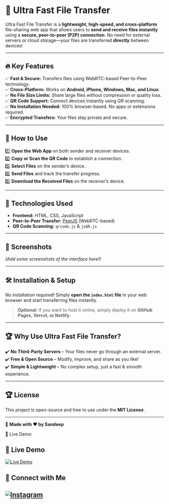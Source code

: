 # 🚀 Ultra Fast File Transfer  

Ultra Fast File Transfer is a **lightweight, high-speed, and cross-platform** file-sharing web app that allows users to **send and receive files instantly** using a **secure, peer-to-peer (P2P) connection**. No need for external servers or cloud storage—your files are transferred **directly** between devices!  

---

## 🔥 Key Features  
✅ **Fast & Secure:** Transfers files using WebRTC-based Peer-to-Peer technology.  
✅ **Cross-Platform:** Works on **Android, iPhone, Windows, Mac, and Linux**.  
✅ **No File Size Limits:** Share large files without compression or quality loss.  
✅ **QR Code Support:** Connect devices instantly using QR scanning.  
✅ **No Installation Needed:** 100% browser-based. No apps or extensions required.  
✅ **Encrypted Transfers:** Your files stay private and secure.  

---

## 📌 How to Use  
1️⃣ **Open the Web App** on both sender and receiver devices.  
2️⃣ **Copy or Scan the QR Code** to establish a connection.  
3️⃣ **Select Files** on the sender’s device.  
4️⃣ **Send Files** and track the transfer progress.  
5️⃣ **Download the Received Files** on the receiver’s device.  

---

## 🚀 Technologies Used  
- **Frontend:** HTML, CSS, JavaScript  
- **Peer-to-Peer Transfer:** [PeerJS](https://peerjs.com/) (WebRTC-based)  
- **QR Code Scanning:** `qrcode.js` & `jsQR.js`  

---

## 📸 Screenshots  
_(Add some screenshots of the interface here!)_  

---

## 🛠 Installation & Setup  
No installation required! Simply **open the `index.html` file** in your web browser and start transferring files instantly.  

> **Optional:** If you want to host it online, simply deploy it on **GitHub Pages, Vercel, or Netlify**.  

---

## 🏆 Why Use Ultra Fast File Transfer?  
✔️ **No Third-Party Servers** – Your files never go through an external server.  
✔️ **Free & Open Source** – Modify, improve, and share as you like!  
✔️ **Simple & Lightweight** – No complex setup, just a fast & smooth experience.  

---


## 🏆 License
This project is open-source and free to use under the **MIT License**.

---
🔗 **Made with ❤️ by Sandeep**


🔗 Live Demo

## 🔗 Live Demo  
[![Live Demo](https://img.shields.io/badge/🚀-Visit_Live_Demo-blue?style=for-the-badge)](https://hisandeepkumar.github.io/filesharing/)  

## 📢 Connect with Me  
[![Instagram](https://img.shields.io/badge/📸-Follow_Me_on_Instagram-E4405F?style=for-the-badge&logo=instagram&logoColor=white)](https://www.instagram.com/sandeep_yadav_._._/)
---
